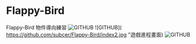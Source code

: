 # Flappy-Bird
Flappy-Bird 物件導向練習
![GITHUB]( https://github.com/subcer/Flappy-Bird/index1.jpg "遊戲開始畫面")
![GITHUB]( https://github.com/subcer/Flappy-Bird/index2.jpg "遊戲進程畫面)
![GITHUB]( https://github.com/subcer/Flappy-Bird/index3.jpg "遊戲結束畫面")
